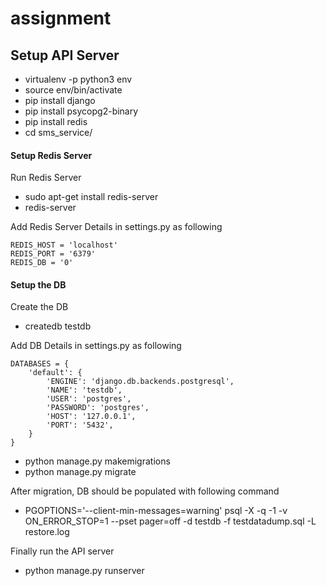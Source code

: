 # assignment


## Setup API Server
- virtualenv -p python3 env
- source env/bin/activate
- pip install django
- pip install psycopg2-binary
- pip install redis
- cd sms_service/

#### Setup Redis Server

Run Redis Server
- sudo apt-get install redis-server
- redis-server

Add Redis Server Details in settings.py as following
```
REDIS_HOST = 'localhost'
REDIS_PORT = '6379'
REDIS_DB = '0'
```
#### Setup the DB

Create the DB
- createdb testdb

Add DB Details in settings.py as following
```
DATABASES = {
    'default': {
        'ENGINE': 'django.db.backends.postgresql',
        'NAME': 'testdb',
        'USER': 'postgres',
        'PASSWORD': 'postgres',
        'HOST': '127.0.0.1',
        'PORT': '5432',
    }
}
```
- python manage.py makemigrations
- python manage.py migrate

After migration, DB should be populated with following command
- PGOPTIONS='--client-min-messages=warning' psql -X -q -1 -v ON_ERROR_STOP=1 --pset pager=off -d testdb -f testdatadump.sql -L restore.log

Finally run the API server
- python manage.py runserver

